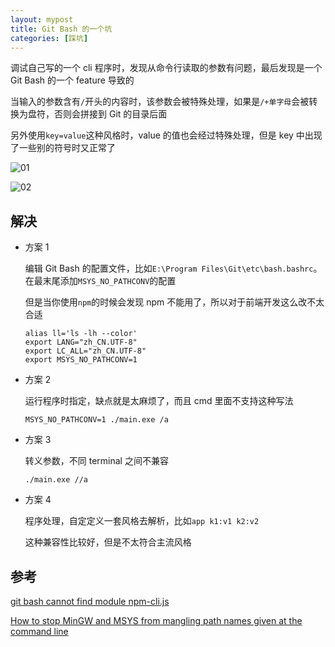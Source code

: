 ```yaml
---
layout: mypost
title: Git Bash 的一个坑
categories: [踩坑]
---
```


调试自己写的一个 cli 程序时，发现从命令行读取的参数有问题，最后发现是一个 Git Bash 的一个 feature 导致的

当输入的参数含有`/`开头的内容时，该参数会被特殊处理，如果是`/+单字母`会被转换为盘符，否则会拼接到 Git 的目录后面

另外使用`key=value`这种风格时，value 的值也会经过特殊处理，但是 key 中出现了一些别的符号时又正常了

![01](01.png)

![02](02.png)

## 解决

- 方案 1

  编辑 Git Bash 的配置文件，比如`E:\Program Files\Git\etc\bash.bashrc`。在最末尾添加`MSYS_NO_PATHCONV`的配置

  但是当你使用`npm`的时候会发现 npm 不能用了，所以对于前端开发这么改不太合适

  ```
  alias ll='ls -lh --color'
  export LANG="zh_CN.UTF-8"
  export LC_ALL="zh_CN.UTF-8"
  export MSYS_NO_PATHCONV=1
  ```

- 方案 2

  运行程序时指定，缺点就是太麻烦了，而且 cmd 里面不支持这种写法

  ```
  MSYS_NO_PATHCONV=1 ./main.exe /a
  ```

- 方案 3

  转义参数，不同 terminal 之间不兼容

  ```
  ./main.exe //a
  ```

- 方案 4

  程序处理，自定定义一套风格去解析，比如`app k1:v1 k2:v2`

  这种兼容性比较好，但是不太符合主流风格

## 参考

[git bash cannot find module npm-cli.js](https://stackoverflow.com/questions/45610217/git-bash-cannot-find-module-npm-cli-js)

[How to stop MinGW and MSYS from mangling path names given at the command line](https://stackoverflow.com/questions/7250130/how-to-stop-mingw-and-msys-from-mangling-path-names-given-at-the-command-line)
